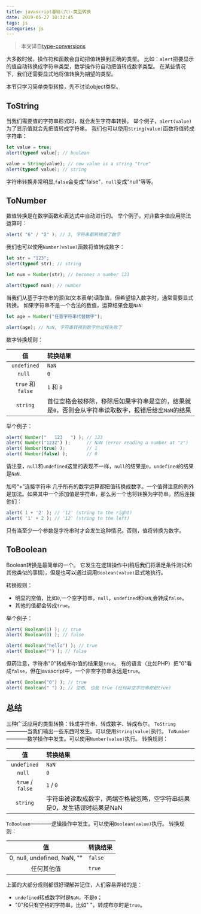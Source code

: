 ```yaml
---
title: javascript基础(六)-类型转换
date: 2019-05-27 10:32:45
tags: js
categories: js
---
```


> 本文译自[type-conversions](https://javascript.info/type-conversions)

大多数时候，操作符和函数会自动把值转换到正确的类型。
比如：`alert`把要显示的值自动转换成字符串类型，数学操作符自动把值转成数字类型。
在某些情况下，我们还需要显式地将值转换为期望的类型。

<div class="tip">
本节只学习简单类型转换，先不讨论object类型。
</div>

## ToString
当我们需要值的字符串形式时，就会发生字符串转换。
举个例子，`alert(value)`为了显示值就会先把值转成字符串。
我们也可以使用`String(value)`函数将值转成字符串：

```javascript
let value = true;
alert(typeof value); // boolean

value = String(value); // now value is a string "true"
alert(typeof value); // string
```

字符串转换非常明显,`false`会变成"false"，`null`变成"null"等等。

## ToNumber
数值转换是在数学函数和表达式中自动进行的。
举个例子，对非数字值应用除法运算时：

```javascript
alert( "6" / "2" ); // 3, 字符串都转换成了数字
```

我们也可以使用`Number(value)`函数将值转成数字：

```javascript
let str = "123";
alert(typeof str); // string

let num = Number(str); // becomes a number 123

alert(typeof num); // number
```

当我们从基于字符串的源(如文本表单)读取值，但希望输入数字时，通常需要显式转换。
如果字符串不是一个合法的数值，运算结果会是`NaN`:

```javascript
let age = Number("任意字符串代替数字");

alert(age); // NaN, 字符串转换到数字的过程失败了
```

数字转换规则：

|值|转换结果|
| :--------: | :----- |
| `undefined` |`NaN`|
| `null	` |`0`|
| `true` 和 `false` |`1` 和 `0`|
| `string` |首位空格会被移除，移除后如果字符串是空的，结果就是`0`，否则会从字符串读取数字，报错后给出`NaN`的结果|

举个例子：
```javascript
alert( Number("   123   ") ); // 123
alert( Number("123z") );      // NaN (error reading a number at "z")
alert( Number(true) );        // 1
alert( Number(false) );       // 0
```

请注意，`null`和`undefined`这里的表现不一样，`null`的结果是`0`，`undefined`的结果是`NaN`.

加号“+”连接字符串
几乎所有的数学运算都把值转换成数字。一个值得注意的例外是加法。如果其中一个添加值是字符串，那么另一个也将转换为字符串。然后连接他们：
```javascript
alert( 1 + '2' ); // '12' (string to the right)
alert( '1' + 2 ); // '12' (string to the left)
```
只有当至少一个参数是字符串时才会发生这种情况。否则，值将转换为数字。

## ToBoolean
Boolean转换是最简单的一个。
它发生在逻辑操作中(稍后我们将满足条件测试和其他类似的事情)，但是也可以通过调用`Boolean(value)`显式地执行。

转换规则：
* 明显的空值，比如`0`,一个空字符串，`null`，`undefined`和`NaN`,会转成`false`。
* 其他的值都会转成`true`。

举个例子：
```javascript
alert( Boolean(1) ); // true
alert( Boolean(0) ); // false

alert( Boolean("hello") ); // true
alert( Boolean("") ); // false
```

但药注意，字符串"0"转成布尔值的结果是`true`。
有的语言（比如PHP）把"0"看成`false`，但在javascript中，一个非空字符串永远是`true`。
```javascript
alert( Boolean("0") ); // true
alert( Boolean(" ") ); // 空格, 也是 true (任何非空字符串都是true)
```

## 总结
三种广泛应用的类型转换：转成字符串、转成数字、转成布尔。
`ToString`————当我们输出一些东西时发生。可以使用`String(value)`执行。
`ToNumber`————数学操作中发生。可以使用`Number(value)`执行。
转换规则：

|值|转换结果|
| :--------: | :----- |
| `undefined` |`NaN`|
| `null	` |`0`|
| `true` / `false` |`1` / `0`|
| `string` |字符串被读取成数字，两端空格被忽略，空字符串结果是0，发生错误时结果是NaN|

`ToBoolean`————逻辑操作中发生。可以使用`Boolean(value)`执行。
转换规则：

|值|转换结果|
| :--------: | :----- |
| 0, null, undefined, NaN, "" |`false`|
| 任何其他值 |`true`|

上面的大部分规则都很好理解并记住，人们容易弄错的是：
* `undefined`转成数字时是`NaN`，不是`0`；
* "0"和只有空格的字符串，比如" "，转成布尔时是`true`。
